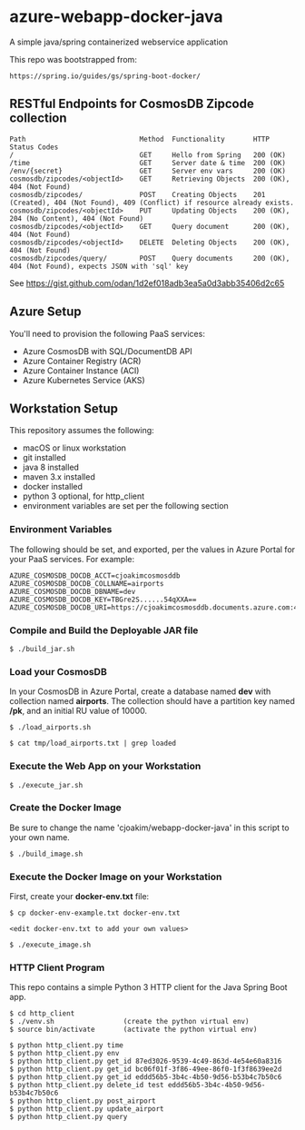 # azure-webapp-docker-java

A simple java/spring containerized webservice application

This repo was bootstrapped from:
```
https://spring.io/guides/gs/spring-boot-docker/
```

## RESTful Endpoints for CosmosDB Zipcode collection

```
Path                            Method  Functionality       HTTP Status Codes
/                               GET     Hello from Spring   200 (OK)
/time                           GET     Server date & time  200 (OK)
/env/{secret}                   GET     Server env vars     200 (OK)
cosmosdb/zipcodes/<objectId>    GET     Retrieving Objects  200 (OK), 404 (Not Found)
cosmosdb/zipcodes/              POST    Creating Objects    201 (Created), 404 (Not Found), 409 (Conflict) if resource already exists.
cosmosdb/zipcodes/<objectId>    PUT     Updating Objects    200 (OK), 204 (No Content), 404 (Not Found)
cosmosdb/zipcodes/<objectId>    GET     Query document      200 (OK), 404 (Not Found)
cosmosdb/zipcodes/<objectId>    DELETE  Deleting Objects    200 (OK), 404 (Not Found)
cosmosdb/zipcodes/query/        POST    Query documents     200 (OK), 404 (Not Found), expects JSON with 'sql' key
```

See https://gist.github.com/odan/1d2ef018adb3ea5a0d3abb35406d2c65

## Azure Setup

You'll need to provision the following PaaS services:
- Azure CosmosDB with SQL/DocumentDB API
- Azure Container Registry (ACR)
- Azure Container Instance (ACI)
- Azure Kubernetes Service (AKS)

## Workstation Setup

This repository assumes the following:
- macOS or linux workstation
- git installed
- java 8 installed
- maven 3.x installed
- docker installed
- python 3 optional, for http_client
- environment variables are set per the following section

### Environment Variables

The following should be set, and exported, per the values in Azure Portal for your PaaS services.
For example:
```
AZURE_COSMOSDB_DOCDB_ACCT=cjoakimcosmosddb
AZURE_COSMOSDB_DOCDB_COLLNAME=airports
AZURE_COSMOSDB_DOCDB_DBNAME=dev
AZURE_COSMOSDB_DOCDB_KEY=TBGre2S......54qXXA==
AZURE_COSMOSDB_DOCDB_URI=https://cjoakimcosmosddb.documents.azure.com:443/
```

### Compile and Build the Deployable JAR file

```
$ ./build_jar.sh
```

### Load your CosmosDB

In your CosmosDB in Azure Portal, create a database named **dev** with collection named **airports**.
The collection should have a partition key named **/pk**, and an initial RU value of 10000.

```
$ ./load_airports.sh

$ cat tmp/load_airports.txt | grep loaded
```

### Execute the Web App on your Workstation

```
$ ./execute_jar.sh
```

### Create the Docker Image

Be sure to change the name 'cjoakim/webapp-docker-java' in this script to your own name.
```
$ ./build_image.sh
```

### Execute the Docker Image on your Workstation

First, create your **docker-env.txt** file:
```
$ cp docker-env-example.txt docker-env.txt

<edit docker-env.txt to add your own values>
```

```
$ ./execute_image.sh
```

### HTTP Client Program

This repo contains a simple Python 3 HTTP client for the Java Spring Boot app.

```
$ cd http_client
$ ./venv.sh                 (create the python virtual env)
$ source bin/activate       (activate the python virtual env) 

$ python http_client.py time
$ python http_client.py env
$ python http_client.py get_id 87ed3026-9539-4c49-863d-4e54e60a8316
$ python http_client.py get_id bc06f01f-3f86-49ee-86f0-1f3f8639ee2d 
$ python http_client.py get_id eddd56b5-3b4c-4b50-9d56-b53b4c7b50c6 
$ python http_client.py delete_id test eddd56b5-3b4c-4b50-9d56-b53b4c7b50c6
$ python http_client.py post_airport 
$ python http_client.py update_airport 
$ python http_client.py query 
```
